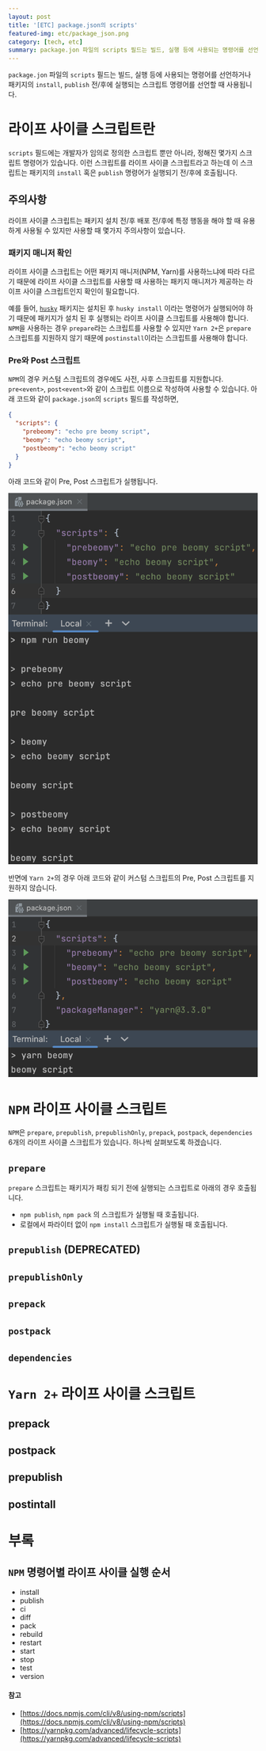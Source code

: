 ```yaml
---
layout: post
title: '[ETC] package.json의 scripts'
featured-img: etc/package_json.png
category: [tech, etc]
summary: package.jon 파일의 scripts 필드는 빌드, 실행 등에 사용되는 명령어를 선언하거나 패키지의 install, publish 전/후에 실행되는 스크립트 명령어를 선언할 때 사용됩니다.
---
```


`package.jon` 파일의 `scripts` 필드는 빌드, 실행 등에 사용되는 명령어를 선언하거나 패키지의 `install`, `publish` 전/후에 실행되는 스크립트 명령어를 선언할 때 사용됩니다.

# 라이프 사이클 스크립트란
`scripts` 필드에는 개발자가 임의로 정의한 스크립트 뿐만 아니라, 정해진 몇가지 스크립트 명령어가 있습니다. 이런 스크립트를 라이프 사이클 스크립트라고 하는데 이 스크립트는 패키지의 `install` 혹은 `publish` 명령어가 실행되기 전/후에 호출됩니다.

## 주의사항
라이프 사이클 스크립트는 패키지 설치 전/후 배포 전/후에 특정 행동을 해야 할 때 유용하게 사용될 수 있지만 사용할 때 몇가지 주의사항이 있습니다.

### 패키지 매니저 확인
라이프 사이클 스크립트는 어떤 패키지 매니저(NPM, Yarn)를 사용하느냐에 따라 다르기 때문에 라이프 사이클 스크립트를 사용할 때 사용하는 패키지 매니저가 제공하는 라이프 사이클 스크립트인지 확인이 필요합니다.

예를 들어, [`husky`](https://typicode.github.io/husky/#/) 패키지는 설치된 후 `husky install` 이라는 명령어가 실행되어야 하기 때문에 패키지가 설치 된 후 실행되는 라이프 사이클 스크립트를 사용해야 합니다. `NPM`을 사용하는 경우 `prepare`라는 스크립트를 사용할 수 있지만 `Yarn 2+`은 `prepare` 스크립트를 지원하지 않기 때문에 `postinstall`이라는 스크립트를 사용해야 합니다.

### Pre와 Post 스크립트
`NPM`의 경우 커스텀 스크립트의 경우에도 사전, 사후 스크립트를 지원합니다. `pre<event>`, `post<event>`와 같이 스크립트 이름으로 작성하여 사용할 수 있습니다. 아래 코드와 같이 `package.json`의 `scripts` 필드를 작성하면,

```json
{
  "scripts": {
    "prebeomy": "echo pre beomy script",
    "beomy": "echo beomy script",
    "postbeomy": "echo beomy script"
  }
}
```

아래 코드와 같이 Pre, Post 스크립트가 실행됩니다.

![NPM Pre, Post 스크립트](/assets/img/posts/etc/pre_post_scripts_npm.png)

반면에 `Yarn 2+`의 경우 아래 코드와 같이 커스텀 스크립트의 Pre, Post 스크립트를 지원하지 않습니다.

![Yarn 2 Pre, Post 스크립트](/assets/img/posts/etc/pre_post_scripts_yarn.png)

# `NPM` 라이프 사이클 스크립트
`NPM`은 `prepare`, `prepublish`, `prepublishOnly`, `prepack`, `postpack`, `dependencies` 6개의 라이프 사이클 스크립트가 있습니다. 하나씩 살펴보도록 하겠습니다.

## `prepare`
`prepare` 스크립트는 패키지가 패킹 되기 전에 실행되는 스크립트로 아래의 경우 호출됩니다.

- `npm publish`, `npm pack` 의 스크립트가 실행될 때 호출됩니다.
- 로컬에서 파라이터 없이 `npm install` 스크립트가 실행될 때 호출됩니다.

## `prepublish` (DEPRECATED)

## `prepublishOnly`

## `prepack`

## `postpack`

## `dependencies`

# `Yarn 2+` 라이프 사이클 스크립트
## prepack
## postpack
## prepublish
## postintall

# 부록

## `NPM` 명령어별 라이프 사이클 실행 순서
- install
- publish
- ci
- diff
- pack
- rebuild
- restart
- start
- stop
- test
- version


#### 참고
- [https://docs.npmjs.com/cli/v8/using-npm/scripts](https://docs.npmjs.com/cli/v8/using-npm/scripts)
- [https://yarnpkg.com/advanced/lifecycle-scripts](https://yarnpkg.com/advanced/lifecycle-scripts)
